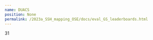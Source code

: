 ```yaml
---
name: DUACS
position: None
permalink: /2023a_SSH_mapping_OSE/docs/eval_GS_leaderboards.html
---
```


31
 